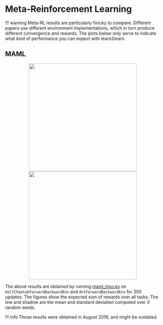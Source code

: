 
# Meta-Reinforcement Learning

!!! warning
    Meta-RL results are particularly finicky to compare.
    Different papers use different environment implementations, which in turn produce different convergence and rewards.
    The plots below only serve to indicate what kind of performance you can expect with learn2learn.

## MAML

<p align="center">
<img src="http://learn2learn.net/assets/img/examples/cheetah_fwdbwd_rewards.png" height="350px" />
<img src="http://learn2learn.net/assets/img/examples/ant_fwdbwd_rewards.png" height="350px" />
</p>

The above results are obtained by running [maml_trpo.py](https://github.com/learnables/learn2learn/blob/master/examples/rl/maml_trpo.py) on `HalfCheetahForwardBackwardEnv` and `AntForwardBackwardEnv` for 300 updates.
The figures show the expected sum of rewards over all tasks.
The line and shadow are the mean and standard deviation computed over 3 random seeds.

!!! info
    Those results were obtained in August 2019, and might be outdated.
